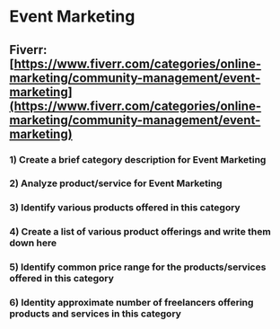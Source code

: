 # Event Marketing
## Fiverr: [https://www.fiverr.com/categories/online-marketing/community-management/event-marketing](https://www.fiverr.com/categories/online-marketing/community-management/event-marketing)
### 1) Create a brief category description for Event Marketing
### 2) Analyze product/service for Event Marketing
### 3) Identify various products offered in this category
### 4) Create a list of various product offerings and write them down here
### 5) Identify common price range for the products/services offered in this category
### 6) Identity approximate number of freelancers offering products and services in this category

